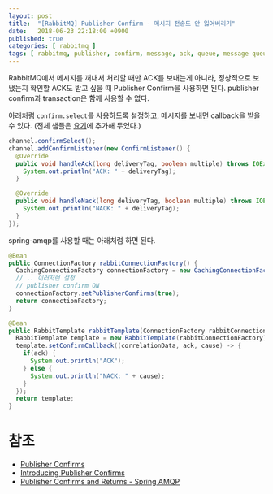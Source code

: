 ```yaml
---
layout: post
title:  "[RabbitMQ] Publisher Confirm - 메시지 전송도 안 잃어버리기"
date:   2018-06-23 22:18:00 +0900
published: true
categories: [ rabbitmq ]
tags: [ rabbitmq, publisher, confirm, message, ack, queue, message queue, mq, message processing ]
---
```


RabbitMQ에서 메시지를 꺼내서 처리할 때만 ACK를 보내는게 아니라, 정상적으로 보냈는지 확인할 ACK도 받고 싶을 때 Publisher Confirm을 사용하면 된다. publisher confirm과 transaction은 함께 사용할 수 없다.

아래처럼 `confirm.select`를 사용하도록 설정하고, 메시지를 보내면 callback을 받을 수 있다. (전체 샘플은 [요기](https://github.com/entireboy/blog-sample/tree/master/rabbitmq/src/main/java/kr/leocat/test/sample/rabbitmq/publisherconfirm)에 추가해 두었다.)

```java
channel.confirmSelect();
channel.addConfirmListener(new ConfirmListener() {
  @Override
  public void handleAck(long deliveryTag, boolean multiple) throws IOException {
    System.out.println("ACK: " + deliveryTag);
  }

  @Override
  public void handleNack(long deliveryTag, boolean multiple) throws IOException {
    System.out.println("NACK: " + deliveryTag);
  }
});
```

spring-amqp를 사용할 때는 아래처럼 하면 된다.

```java
@Bean
public ConnectionFactory rabbitConnectionFactory() {
  CachingConnectionFactory connectionFactory = new CachingConnectionFactory("localhost", 5672);
  // .. 이러저런 설정
  // publisher confirm ON
  connectionFactory.setPublisherConfirms(true);
  return connectionFactory;
}

@Bean
public RabbitTemplate rabbitTemplate(ConnectionFactory rabbitConnectionFactory) {
  RabbitTemplate template = new RabbitTemplate(rabbitConnectionFactory);
  template.setConfirmCallback((correlationData, ack, cause) -> {
    if(ack) {
      System.out.println("ACK");
    } else {
      System.out.println("NACK: " + cause);
    }
  });
  return template;
}
```


# 참조

- [Publisher Confirms](https://www.rabbitmq.com/confirms.html#publisher-confirms)
- [Introducing Publisher Confirms](https://www.rabbitmq.com/blog/2011/02/10/introducing-publisher-confirms/)
- [Publisher Confirms and Returns - Spring AMQP](https://docs.spring.io/spring-amqp/reference/htmlsingle/#template-confirms)
